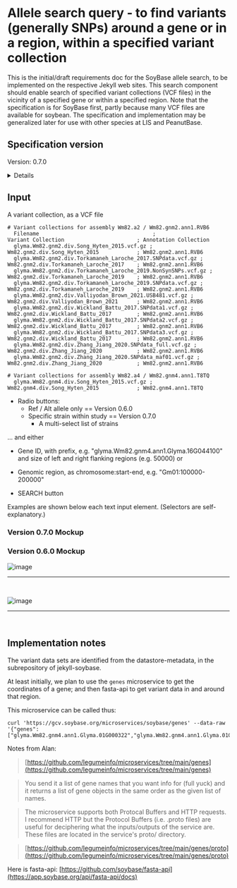 # Allele search query - to find variants (generally SNPs) around a gene or in a region, within a specified variant collection

This is the initial/draft requirements doc for the SoyBase allele search, to be implemented on the respective Jekyll web sites. This search component should enable search of specified variant collections (VCF files) in the vicinity of a specified gene or within a specified region. 
Note that the specification is for SoyBase first, partly because many VCF files are available for soybean. The specification and implementation may be generalized later for use with other species at LIS and PeanutBase.

## Specification version
Version: 0.7.0

<details>

The initial draft of this document (0.5.0), 2024-07-18, is essentially for a prototype implementation, probably using a combination of the GCV microservices to return gene coordinates and the fasta-api services to return alleles from a range in a VCF. The first implementation will probably be done in in-page javascript rather than in a web component, since the GraphQL schema is not yet described for fasta-api.

Some tweaks on 2024-07-25 (0.6.0), removing "Genes in this region" from the results.

Version 0.6.0 - Input did NOT included strain collection. Output did not contain strain ID and strain alleles. 

</details>

## Input
A variant collection, as a VCF file
```
# Variant collections for assembly Wm82.a2 / Wm82.gnm2.ann1.RVB6
  Filename                                    ;                    Variant Collection                       ; Annotation Collection
  glyma.Wm82.gnm2.div.Song_Hyten_2015.vcf.gz ;                     Wm82.gnm2.div.Song_Hyten_2015            ; Wm82.gnm2.ann1.RVB6
  glyma.Wm82.gnm2.div.Torkamaneh_Laroche_2017.SNPdata.vcf.gz ;     Wm82.gnm2.div.Torkamaneh_Laroche_2017    ; Wm82.gnm2.ann1.RVB6
  glyma.Wm82.gnm2.div.Torkamaneh_Laroche_2019.NonSynSNPs.vcf.gz ;  Wm82.gnm2.div.Torkamaneh_Laroche_2019    ; Wm82.gnm2.ann1.RVB6
  glyma.Wm82.gnm2.div.Torkamaneh_Laroche_2019.SNPdata.vcf.gz ;     Wm82.gnm2.div.Torkamaneh_Laroche_2019    ; Wm82.gnm2.ann1.RVB6
  glyma.Wm82.gnm2.div.Valliyodan_Brown_2021.USB481.vcf.gz ;        Wm82.gnm2.div.Valliyodan_Brown_2021      ; Wm82.gnm2.ann1.RVB6
  glyma.Wm82.gnm2.div.Wickland_Battu_2017.SNPdata1.vcf.gz ;        Wm82.gnm2.div.Wickland_Battu_2017        ; Wm82.gnm2.ann1.RVB6
  glyma.Wm82.gnm2.div.Wickland_Battu_2017.SNPdata2.vcf.gz ;        Wm82.gnm2.div.Wickland_Battu_2017        ; Wm82.gnm2.ann1.RVB6
  glyma.Wm82.gnm2.div.Wickland_Battu_2017.SNPdata3.vcf.gz ;        Wm82.gnm2.div.Wickland_Battu_2017        ; Wm82.gnm2.ann1.RVB6
  glyma.Wm82.gnm2.div.Zhang_Jiang_2020.SNPdata_full.vcf.gz ;       Wm82.gnm2.div.Zhang_Jiang_2020           ; Wm82.gnm2.ann1.RVB6
  glyma.Wm82.gnm2.div.Zhang_Jiang_2020.SNPdata_maf01.vcf.gz ;      Wm82.gnm2.div.Zhang_Jiang_2020           ; Wm82.gnm2.ann1.RVB6

# Variant collections for assembly Wm82.a4 / Wm82.gnm4.ann1.T8TQ
  glyma.Wm82.gnm4.div.Song_Hyten_2015.vcf.gz ;                     Wm82.gnm4.div.Song_Hyten_2015            ; Wm82.gnm4.ann1.T8TQ
```
- Radio buttons:
  - Ref / Alt allele only == Version 0.6.0 
  - Specific strain within study == Version 0.7.0
      - A multi-select list of strains

... and either 
- Gene ID, with prefix, e.g. "glyma.Wm82.gnm4.ann1.Glyma.16G044100" and size of left and right flanking regions (e.g. 50000)
or
- Genomic region, as chromosome:start-end, e.g. "Gm01:100000-200000"

- SEARCH button

Examples are shown below each text input element. (Selectors are self-explanatory.)

### Version 0.7.0 Mockup



### Version 0.6.0 Mockup

![image](Allele_search.png)

<hr><br>

![image](Allele_search_results.png)


<hr><br>


## Implementation notes

The variant data sets are identified from the datastore-metadata, in the subrepository of jekyll-soybase.

At least initially, we plan to use the `genes` microservice to get the coordinates of a gene;
and then fasta-api to get variant data in and around that region.

This microservice can be called thus:
```
curl 'https://gcv.soybase.org/microservices/soybase/genes' --data-raw '{"genes":["glyma.Wm82.gnm4.ann1.Glyma.01G000322","glyma.Wm82.gnm4.ann1.Glyma.01G001000"]}'
```

Notes from Alan:

> [https://github.com/legumeinfo/microservices/tree/main/genes](https://github.com/legumeinfo/microservices/tree/main/genes)

> You send it a list of gene names that you want info for (full yuck) and it returns a list of gene objects in the same order as the given list of names.

> The microservice supports both Protocal Buffers and HTTP requests. I recommend HTTP but the Protocol Buffers (i.e. .proto files) are useful for deciphering what the inputs/outputs of the service are. These files are located in the service's proto/ directory.

> [https://github.com/legumeinfo/microservices/tree/main/genes/proto](https://github.com/legumeinfo/microservices/tree/main/genes/proto)

Here is fasta-api:
[https://github.com/soybase/fasta-api](https://app.soybase.org/api/fasta-api/docs)


